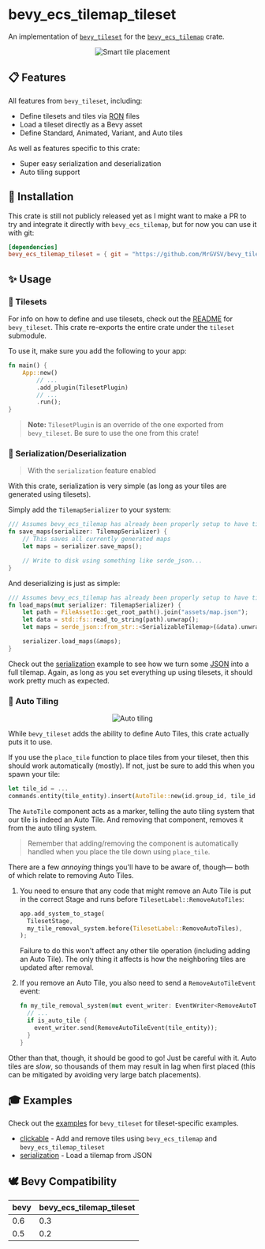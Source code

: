 # bevy_ecs_tilemap_tileset

An implementation of  [`bevy_tileset`](https://github.com/MrGVSV/bevy_tileset) for
the [`bevy_ecs_tilemap`](https://github.com/StarArawn/bevy_ecs_tilemap) crate.

<p align="center">
	<img alt="Smart tile placement" src="https://github.com/MrGVSV/bevy_tileset/blob/770b45653fc8272921c1401d73f048406f3e2618/screenshots/tile_placement_demo.gif" />
</p>

## 📋 Features

All features from `bevy_tileset`, including:

- Define tilesets and tiles via [RON](https://github.com/ron-rs/ron) files
- Load a tileset directly as a Bevy asset
- Define Standard, Animated, Variant, and Auto tiles

As well as features specific to this crate:

* Super easy serialization and deserialization
* Auto tiling support

## 📲 Installation

This crate is still not publicly released yet as I might want to make a PR to try and integrate it directly
with `bevy_ecs_tilemap`, but for now you can use it with git:

```toml
[dependencies]
bevy_ecs_tilemap_tileset = { git = "https://github.com/MrGVSV/bevy_tileset", version = "0.3" }
```

## ✨ Usage

### 🧩 Tilesets

For info on how to define and use tilesets, check out the [README](https://github.com/MrGVSV/bevy_tileset#-usage)
for `bevy_tileset`. This crate re-exports the entire crate under the `tileset` submodule.

To use it, make sure you add the following to your app:

```rust
fn main() {
    App::new()
        // ...
        .add_plugin(TilesetPlugin)
        // ...
        .run();
}
```

> **Note:** `TilesetPlugin` is an override of the one exported from `bevy_tileset`. Be sure to use the one from this crate!

### 💾 Serialization/Deserialization

> With the `serialization` feature enabled

With this crate, serialization is very simple (as long as your tiles are generated using tilesets).

Simply add the `TilemapSerializer` to your system:

```rust
/// Assumes bevy_ecs_tilemap has already been properly setup to have tiles read from it
fn save_maps(serializer: TilemapSerializer) {
    // This saves all currently generated maps
    let maps = serializer.save_maps();

    // Write to disk using something like serde_json...
}
```

And deserializing is just as simple:

```rust
/// Assumes bevy_ecs_tilemap has already been properly setup to have tiles placed into it
fn load_maps(mut serializer: TilemapSerializer) {
    let path = FileAssetIo::get_root_path().join("assets/map.json");
    let data = std::fs::read_to_string(path).unwrap();
    let maps = serde_json::from_str::<SerializableTilemap>(&data).unwrap();

    serializer.load_maps(&maps);
}
```

Check out
the [serialization](https://github.com/MrGVSV/bevy_tileset/blob/main/bevy_ecs_tilemap_tileset/examples/serialization.rs)
example to see how we turn
some [JSON](https://github.com/MrGVSV/bevy_tileset/tree/main/bevy_ecs_tilemap_tileset/assets/map.json) into a full
tilemap. Again, as long as you set everything up using tilesets, it should work pretty much as expected.

### 🧠 Auto Tiling

<p align="center">
	<img alt="Auto tiling" src="https://github.com/MrGVSV/bevy_tileset/blob/b81d2d7483785e5aa58ef0b449482d9d57bca3be/screenshots/auto_tiling_demo.gif" />
</p>

While `bevy_tileset` adds the ability to define Auto Tiles, this crate actually puts it to use.

If you use the `place_tile` function to place tiles from your tileset, then this should work automatically (mostly). If
not, just be sure to add this when you spawn your tile:

```rust
let tile_id = ...
commands.entity(tile_entity).insert(AutoTile::new(id.group_id, tile_id.tileset_id));
```

The `AutoTile` component acts as a marker, telling the auto tiling system that our tile is indeed an Auto Tile. And
removing that component, removes it from the auto tiling system.

> Remember that adding/removing the component is automatically handled when you place the tile down using `place_tile`.

There are a few *annoying* things you'll have to be aware of, though— both of which relate to removing Auto Tiles.

1. You need to ensure that any code that might remove an Auto Tile is put in the correct Stage and runs
   before `TilesetLabel::RemoveAutoTiles`:

   ```rust
   app.add_system_to_stage(
     TilesetStage,
     my_tile_removal_system.before(TilesetLabel::RemoveAutoTiles),
   );
   ```

   Failure to do this won't affect any other tile operation (including adding an Auto Tile). The only thing it affects
   is how the neighboring tiles are updated after removal.

2. If you remove an Auto Tile, you also need to send a `RemoveAutoTileEvent` event:

   ```rust
   fn my_tile_removal_system(mut event_writer: EventWriter<RemoveAutoTileEvent>, /* ... */) {
     // ...
     if is_auto_tile {
       event_writer.send(RemoveAutoTileEvent(tile_entity));
     }
   }
   ```

Other than that, though, it should be good to go! Just be careful with it. Auto tiles are _slow_, so thousands of them
may result in lag when first placed (this can be mitigated by avoiding very large batch placements).

## 🎓 Examples

Check out the [examples](https://github.com/MrGVSV/bevy_tileset#-examples) for `bevy_tileset` for tileset-specific
examples.

* [clickable](bevy_ecs_tilemap_tileset/examples/clickable.rs) - Add and remove tiles using `bevy_ecs_tilemap`
  and `bevy_ecs_tilemap_tileset`
* [serialization](https://github.com/MrGVSV/bevy_tileset/blob/main/bevy_ecs_tilemap_tileset/examples/serialization.rs) -
  Load a tilemap from JSON

## 🕊 Bevy Compatibility

| bevy | bevy_ecs_tilemap_tileset |
| ---- | ------------------------ |
| 0.6  | 0.3                      |
| 0.5  | 0.2                      |
